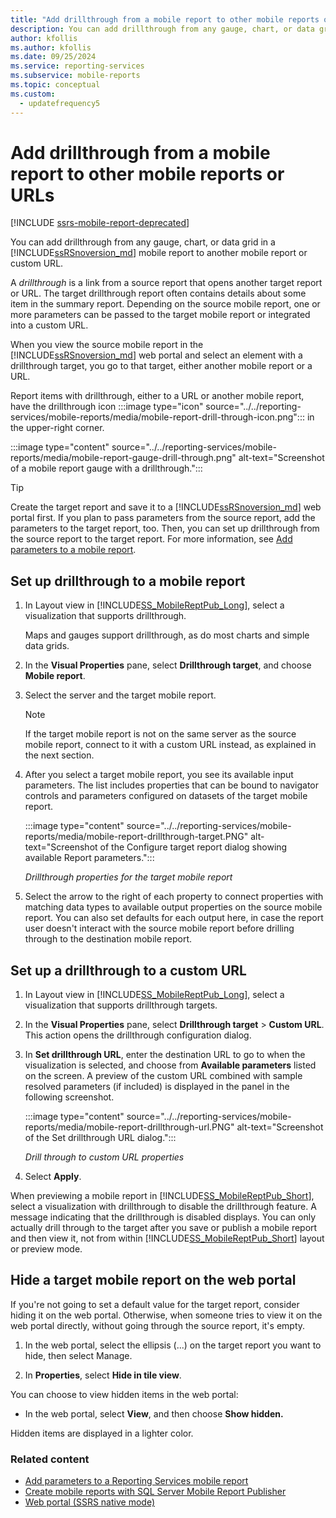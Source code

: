 ```yaml
---
title: "Add drillthrough from a mobile report to other mobile reports or URLs"
description: You can add drillthrough from any gauge, chart, or data grid in a Reporting Services mobile report to another mobile report or custom URL.
author: kfollis
ms.author: kfollis
ms.date: 09/25/2024
ms.service: reporting-services
ms.subservice: mobile-reports
ms.topic: conceptual
ms.custom:
  - updatefrequency5
---
```

# Add drillthrough from a mobile report to other mobile reports or URLs

[!INCLUDE [ssrs-mobile-report-deprecated](../../includes/ssrs-mobile-report-deprecated.md)]

You can add drillthrough from any gauge, chart, or data grid in a [!INCLUDE[ssRSnoversion_md](../../includes/ssrsnoversion-md.md)] mobile report to another mobile report or custom URL. 

A *drillthrough*  is a link from a source report that opens another target report or URL. The target drillthrough report often contains details about some item in the summary report. Depending on the source mobile report, one or more parameters can be passed to the target mobile report or integrated into a custom URL.  
  
When you view the source mobile report in the [!INCLUDE[ssRSnoversion_md](../../includes/ssrsnoversion-md.md)] web portal and select an element with a drillthrough target, you go to that target, either another mobile report or a URL.  

Report items with drillthrough, either to a URL or another mobile report, have the drillthrough icon :::image type="icon" source="../../reporting-services/mobile-reports/media/mobile-report-drill-through-icon.png"::: in the upper-right corner.

:::image type="content" source="../../reporting-services/mobile-reports/media/mobile-report-gauge-drill-through.png" alt-text="Screenshot of a mobile report gauge with a drillthrough.":::

> [!TIP]  
> Create the target report and save it to a [!INCLUDE[ssRSnoversion_md](../../includes/ssrsnoversion-md.md)] web portal first. If you plan to pass parameters from the source report, add the parameters to the target report, too. Then, you can set up drillthrough from the source report to the target report. For more information, see [Add parameters to a mobile report](../../reporting-services/mobile-reports/add-parameters-to-a-mobile-report-reporting-services.md).
 
## Set up drillthrough to a mobile report  

1. In Layout view in [!INCLUDE[SS_MobileReptPub_Long](../../includes/ss-mobilereptpub-long.md)], select a visualization that supports drillthrough.   

   Maps and gauges support drillthrough, as do most charts and simple data grids.
   
2. In the **Visual Properties** pane, select **Drillthrough target**, and choose **Mobile report**.  
3. Select the server and the target mobile report.  

    > [!Note]
    > If the target mobile report is not on the same server as the source mobile report, connect to it with a custom URL instead, as explained in the next section.  
 
4. After you select a target mobile report, you see its available input parameters. The list includes properties that can be bound to navigator controls and parameters configured on datasets of the target mobile report.  

   :::image type="content" source="../../reporting-services/mobile-reports/media/mobile-report-drillthrough-target.PNG" alt-text="Screenshot of the Configure target report dialog showing available Report parameters.":::

   
   *Drillthrough properties for the target mobile report*  
  
5. Select the arrow to the right of each property to connect properties with matching data types to available output properties on the source mobile report. You can also set defaults for each output here, in case the report user doesn't interact with the source mobile report before drilling through to the destination mobile report.  
  
## Set up a drillthrough to a custom URL  
  
1. In Layout view in [!INCLUDE[SS_MobileReptPub_Long](../../includes/ss-mobilereptpub-long.md)], select a visualization that supports drillthrough targets.    
1. In the **Visual Properties** pane, select **Drillthrough target** > **Custom URL**.  This action opens the drillthrough configuration dialog.  
  
1. In **Set drillthrough URL**, enter the destination URL to go to when the visualization is selected, and choose from **Available parameters** listed on the screen. A preview of the custom URL combined with sample resolved parameters (if included) is displayed in the panel in the following screenshot.  
  
   :::image type="content" source="../../reporting-services/mobile-reports/media/mobile-report-drillthrough-url.PNG" alt-text="Screenshot of the Set drillthrough URL dialog.":::
  
   *Drill through to custom URL properties*  
  
1. Select **Apply**.  
  
When previewing a mobile report in [!INCLUDE[SS_MobileReptPub_Short](../../includes/ss-mobilereptpub-short.md)], select a visualization with drillthrough to disable the drillthrough feature. A message indicating that the drillthrough is disabled displays. You can only actually drill through to the target after you save or publish a mobile report and then view it, not from within [!INCLUDE[SS_MobileReptPub_Short](../../includes/ss-mobilereptpub-short.md)] layout or preview mode.  

## Hide a target mobile report on the web portal
If you're not going to set a default value for the target report, consider hiding it on the web portal. Otherwise, when someone tries to view it on the web portal directly, without going through the source report, it's empty.

1. In the web portal, select the ellipsis (...) on the target report you want to hide, then select Manage.

1. In **Properties**, select **Hide in tile view**.

You can choose to view hidden items in the web portal: 

* In the web portal, select **View**, and then choose **Show hidden.** 

Hidden items are displayed in a lighter color.
    
### Related content
 
* [Add parameters to a Reporting Services mobile report](../../reporting-services/mobile-reports/add-parameters-to-a-mobile-report-reporting-services.md)
* [Create mobile reports with SQL Server Mobile Report Publisher](../../reporting-services/mobile-reports/create-mobile-reports-with-sql-server-mobile-report-publisher.md) 
* [Web portal (SSRS native mode)](../../reporting-services/web-portal-ssrs-native-mode.md)

